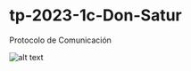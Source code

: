 # tp-2023-1c-Don-Satur

Protocolo de Comunicación

![alt text](https://github.com/sisoputnfrba/tp-2023-1c-Don-Satur/blob/main/Resources/protocolo%20de%20comunicacion%20SSOO.drawio.png)
